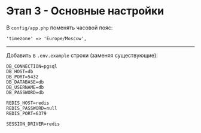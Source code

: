# Этап 3 - Основные настройки

В `config/app.php` поменять часовой пояс:

```
'timezone' => 'Europe/Moscow',
```

---

Добавить в `.env.example` строки (заменяя существующие):

```
DB_CONNECTION=pgsql
DB_HOST=db
DB_PORT=5432
DB_DATABASE=db
DB_USERNAME=db
DB_PASSWORD=db
```

```
REDIS_HOST=redis
REDIS_PASSWORD=null
REDIS_PORT=6379
```

```
SESSION_DRIVER=redis
```
